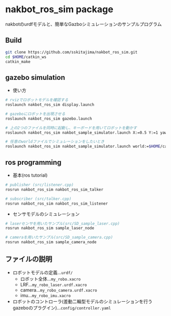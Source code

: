 

# nakbot_ros_sim package

nakbotのurdfモデルと、簡単なGazboシミュレーションのサンプルプログラム



## Build

```sh
git clone https://github.com/sskitajima/nakbot_ros_sim.git
cd $HOME/catkin_ws
catkin_make
```



## gazebo simulation

- 使い方

```sh
# rvizでロボットモデルを確認する
roslaunch nakbot_ros_sim display.launch
```



```sh
# gazeboにロボットを出現させる
roslaunch nakbot_ros_sim gazebo.launch
```



```sh
# 上の2つのファイルを同時に起動し、キーボードを用いてロボットを動かす
roslaunch nakbot_ros_sim nakbot_sample_simulator.launch X:=0.5 Y:=1 yaw:=3.14

# 任意のworldファイルでシミュレーションをしたいとき
roslaunch nakbot_ros_sim nakbot_sample_simulator.launch world:=$HOME/catkin_ws/src/nakbot_ros_sim/worlds/sample.world
```

## ros programming

- 基本(ros tutorial)

```sh
# publisher (src/listener.cpp)
rosrun nakbot_ros_sim nakbot_ros_sim_talker

# subscriber (src/talker.cpp)
rosrun nakbot_ros_sim nakbot_ros_sim_listener
```

- センサモデルのシミュレーション

```sh
# laserセンサを用いたサンプル(src/SD_sample_laser.cpp)
rosrun nakbot_ros_sim sample_laser_node

# cameraを用いたサンプル(src/SD_sample_camera.cpp)
rosrun nakbot_ros_sim sample_camera_node
```



## ファイルの説明

- ロボットモデルの定義...`urdf/`
  - ロボット全体...`my_robo.xacro`
  - LRF...`my_robo_laser.urdf.xacro`
  - camera...`my_robo_camera.urdf.xacro`
  - imu...`my_robo_imu.xacro`
- ロボットのコントローラ(差動二輪型モデルのシミュレーションを行うgazeboのプラグイン)...`config/controller.yaml`
